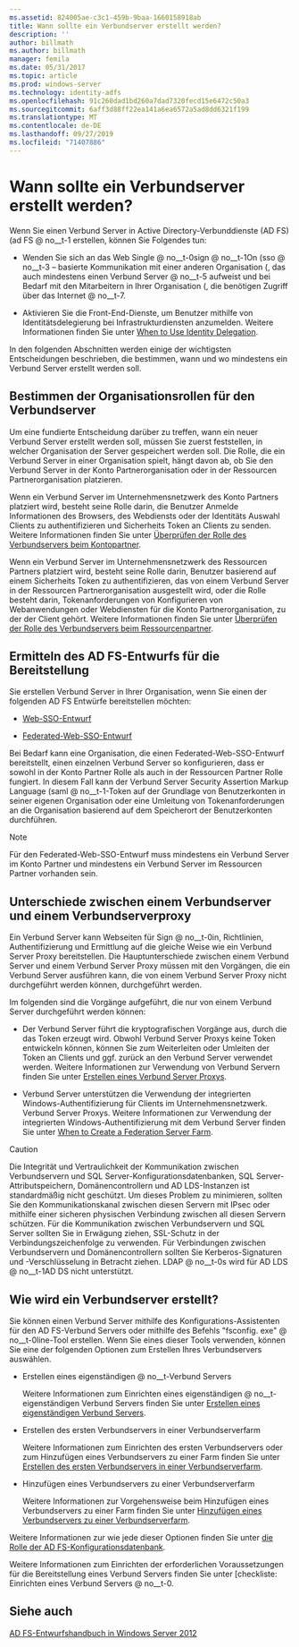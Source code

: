 ```yaml
---
ms.assetid: 824005ae-c3c1-459b-9baa-1660158918ab
title: Wann sollte ein Verbundserver erstellt werden?
description: ''
author: billmath
ms.author: billmath
manager: femila
ms.date: 05/31/2017
ms.topic: article
ms.prod: windows-server
ms.technology: identity-adfs
ms.openlocfilehash: 91c260dad1bd260a7dad7320fecd15e6472c50a3
ms.sourcegitcommit: 6aff3d88ff22ea141a6ea6572a5ad8dd6321f199
ms.translationtype: MT
ms.contentlocale: de-DE
ms.lasthandoff: 09/27/2019
ms.locfileid: "71407886"
---
```

# <a name="when-to-create-a-federation-server"></a>Wann sollte ein Verbundserver erstellt werden?

Wenn Sie einen Verbund Server in Active Directory-Verbunddienste (AD FS) \(ad FS @ no__t-1 erstellen, können Sie Folgendes tun:  
  
-   Wenden Sie sich an das Web Single @ no__t-0sign @ no__t-1On \(sso @ no__t-3 – basierte Kommunikation mit einer anderen Organisation \(, das auch mindestens einen Verbund Server @ no__t-5 aufweist und bei Bedarf mit den Mitarbeitern in Ihrer Organisation \(, die benötigen Zugriff über das Internet @ no__t-7.  
  
-   Aktivieren Sie die Front-End-Dienste, um Benutzer mithilfe von Identitätsdelegierung bei Infrastrukturdiensten anzumelden. Weitere Informationen finden Sie unter [When to Use Identity Delegation](When-to-Use-Identity-Delegation.md).  
  
In den folgenden Abschnitten werden einige der wichtigsten Entscheidungen beschrieben, die bestimmen, wann und wo mindestens ein Verbund Server erstellt werden soll.  
  
## <a name="determine-the-organizational-role-for-the-federation-server"></a>Bestimmen der Organisationsrollen für den Verbundserver  
Um eine fundierte Entscheidung darüber zu treffen, wann ein neuer Verbund Server erstellt werden soll, müssen Sie zuerst feststellen, in welcher Organisation der Server gespeichert werden soll. Die Rolle, die ein Verbund Server in einer Organisation spielt, hängt davon ab, ob Sie den Verbund Server in der Konto Partnerorganisation oder in der Ressourcen Partnerorganisation platzieren.  
  
Wenn ein Verbund Server im Unternehmensnetzwerk des Konto Partners platziert wird, besteht seine Rolle darin, die Benutzer Anmelde Informationen des Browsers, des Webdiensts oder der Identitäts Auswahl Clients zu authentifizieren und Sicherheits Token an Clients zu senden. Weitere Informationen finden Sie unter [Überprüfen der Rolle des Verbundservers beim Kontopartner](Review-the-Role-of-the-Federation-Server-in-the-Account-Partner.md).  
  
Wenn ein Verbund Server im Unternehmensnetzwerk des Ressourcen Partners platziert wird, besteht seine Rolle darin, Benutzer basierend auf einem Sicherheits Token zu authentifizieren, das von einem Verbund Server in der Ressourcen Partnerorganisation ausgestellt wird, oder die Rolle besteht darin, Tokenanforderungen von Konfigurieren von Webanwendungen oder Webdiensten für die Konto Partnerorganisation, zu der der Client gehört. Weitere Informationen finden Sie unter [Überprüfen der Rolle des Verbundservers beim Ressourcenpartner](Review-the-Role-of-the-Federation-Server-in-the-Resource-Partner.md).  
  
## <a name="determine-which-ad-fs-design-to-deploy"></a>Ermitteln des AD FS-Entwurfs für die Bereitstellung  
Sie erstellen Verbund Server in Ihrer Organisation, wenn Sie einen der folgenden AD FS Entwürfe bereitstellen möchten:  
  
-   [Web-SSO-Entwurf](Web-SSO-Design.md)  
  
-   [Federated-Web-SSO-Entwurf](Federated-Web-SSO-Design.md)  
  
Bei Bedarf kann eine Organisation, die einen Federated-Web-SSO-Entwurf bereitstellt, einen einzelnen Verbund Server so konfigurieren, dass er sowohl in der Konto Partner Rolle als auch in der Ressourcen Partner Rolle fungiert. In diesem Fall kann der Verbund Server Security Assertion Markup Language \(saml @ no__t-1-Token auf der Grundlage von Benutzerkonten in seiner eigenen Organisation oder eine Umleitung von Tokenanforderungen an die Organisation basierend auf dem Speicherort der Benutzerkonten durchführen.  
  
> [!NOTE]  
> Für den Federated-Web-SSO-Entwurf muss mindestens ein Verbund Server im Konto Partner und mindestens ein Verbund Server im Ressourcen Partner vorhanden sein.  
  
## <a name="differences-between-a-federation-server-and-a-federation-server-proxy"></a>Unterschiede zwischen einem Verbundserver und einem Verbundserverproxy  
Ein Verbund Server kann Webseiten für Sign @ no__t-0in, Richtlinien, Authentifizierung und Ermittlung auf die gleiche Weise wie ein Verbund Server Proxy bereitstellen. Die Hauptunterschiede zwischen einem Verbund Server und einem Verbund Server Proxy müssen mit den Vorgängen, die ein Verbund Server ausführen kann, die von einem Verbund Server Proxy nicht durchgeführt werden können, durchgeführt werden.  
  
Im folgenden sind die Vorgänge aufgeführt, die nur von einem Verbund Server durchgeführt werden können:  
  
-   Der Verbund Server führt die kryptografischen Vorgänge aus, durch die das Token erzeugt wird. Obwohl Verbund Server Proxys keine Token entwickeln können, können Sie zum Weiterleiten oder Umleiten der Token an Clients und ggf. zurück an den Verbund Server verwendet werden. Weitere Informationen zur Verwendung von Verbund Servern finden Sie unter [Erstellen eines Verbund Server Proxys](When-to-Create-a-Federation-Server-Proxy.md).  
  
-   Verbund Server unterstützen die Verwendung der integrierten Windows-Authentifizierung für Clients im Unternehmensnetzwerk. Verbund Server Proxys. Weitere Informationen zur Verwendung der integrierten Windows-Authentifizierung mit dem Verbund Server finden Sie unter [When to Create a Federation Server Farm](When-to-Create-a-Federation-Server-Farm.md).  
  
> [!CAUTION]  
> Die Integrität und Vertraulichkeit der Kommunikation zwischen Verbundservern und SQL Server-Konfigurationsdatenbanken, SQL Server-Attributspeichern, Domänencontrollern und AD LDS-Instanzen ist standardmäßig nicht geschützt. Um dieses Problem zu minimieren, sollten Sie den Kommunikationskanal zwischen diesen Servern mit IPsec oder mithilfe einer sicheren physischen Verbindung zwischen all diesen Servern schützen. Für die Kommunikation zwischen Verbundservern und SQL Server sollten Sie in Erwägung ziehen, SSL-Schutz in der Verbindungszeichenfolge zu verwenden. Für Verbindungen zwischen Verbundservern und Domänencontrollern sollten Sie Kerberos-Signaturen und -Verschlüsselung in Betracht ziehen. LDAP @ no__t-0s wird für AD LDS @ no__t-1AD DS nicht unterstützt.  
  
## <a name="how-to-create-a-federation-server"></a>Wie wird ein Verbundserver erstellt?  
Sie können einen Verbund Server mithilfe des Konfigurations-Assistenten für den AD FS-Verbund Servers oder mithilfe des Befehls "fsconfig. exe" @ no__t-0line-Tool erstellen. Wenn Sie eines dieser Tools verwenden, können Sie eine der folgenden Optionen zum Erstellen Ihres Verbundservers auswählen.  
  
-   Erstellen eines eigenständigen @ no__t-Verbund Servers  
  
    Weitere Informationen zum Einrichten eines eigenständigen @ no__t-eigenständigen Verbund Servers finden Sie unter [Erstellen eines eigenständigen Verbund Servers](../../ad-fs/deployment/Create-a-Stand-Alone-Federation-Server.md).  
  
-   Erstellen des ersten Verbundservers in einer Verbundserverfarm  
  
    Weitere Informationen zum Einrichten des ersten Verbundservers oder zum Hinzufügen eines Verbundservers zu einer Farm finden Sie unter [Erstellen des ersten Verbundservers in einer Verbundserverfarm](../../ad-fs/deployment/Create-the-First-Federation-Server-in-a-Federation-Server-Farm.md).  
  
-   Hinzufügen eines Verbundservers zu einer Verbundserverfarm  
  
    Weitere Informationen zur Vorgehensweise beim Hinzufügen eines Verbundservers zu einer Farm finden Sie unter [Hinzufügen eines Verbundservers zu einer Verbundserverfarm](../../ad-fs/deployment/Add-a-Federation-Server-to-a-Federation-Server-Farm.md).  
  
Weitere Informationen zur wie jede dieser Optionen finden Sie unter [die Rolle der AD FS-Konfigurationsdatenbank](../../ad-fs/technical-reference/The-Role-of-the-AD-FS-Configuration-Database.md).  
  
Weitere Informationen zum Einrichten der erforderlichen Voraussetzungen für die Bereitstellung eines Verbund Servers finden Sie unter [checkliste: Einrichten eines Verbund Servers @ no__t-0.  
  
## <a name="see-also"></a>Siehe auch
[AD FS-Entwurfshandbuch in Windows Server 2012](AD-FS-Design-Guide-in-Windows-Server-2012.md)

